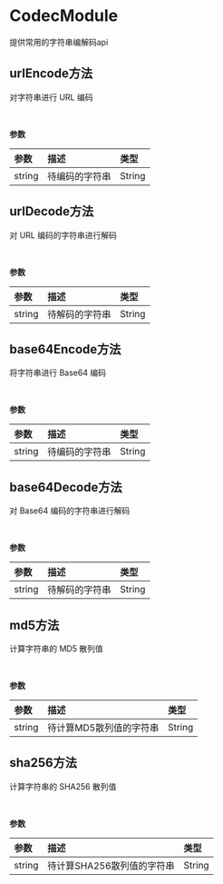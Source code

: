# CodecModule

 提供常用的字符串编解码api


## urlEncode方法

对字符串进行 URL 编码

<br/>

**参数**

| 参数  | 描述     | 类型 |
|:----|:-------|:--|
| string | 待编码的字符串  | String |

## urlDecode方法

对 URL 编码的字符串进行解码

<br/>

**参数**

| 参数  | 描述     | 类型 |
|:----|:-------|:--|
| string | 待解码的字符串  | String |

## base64Encode方法

将字符串进行 Base64 编码

<br/>

**参数**

| 参数  | 描述     | 类型 |
|:----|:-------|:--|
| string | 待编码的字符串  | String |

## base64Decode方法

对 Base64 编码的字符串进行解码

<br/>

**参数**

| 参数  | 描述     | 类型 |
|:----|:-------|:--|
| string | 待解码的字符串  | String |


## md5方法

计算字符串的 MD5 散列值

<br/>

**参数**

| 参数  | 描述     | 类型 |
|:----|:-------|:--|
| string | 待计算MD5散列值的字符串  | String |


## sha256方法

计算字符串的 SHA256 散列值

<br/>

**参数**

| 参数  | 描述     | 类型 |
|:----|:-------|:--|
| string | 待计算SHA256散列值的字符串  | String |
